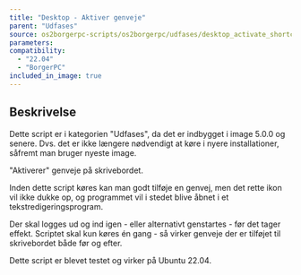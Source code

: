 ```yaml
---
title: "Desktop - Aktiver genveje"
parent: "Udfases"
source: os2borgerpc-scripts/os2borgerpc/udfases/desktop_activate_shortcuts.sh
parameters:
compatibility:  
  - "22.04"
  - "BorgerPC"
included_in_image: true
---
```


## Beskrivelse
Dette script er i kategorien "Udfases", da det er indbygget i image 5.0.0 og senere. Dvs. det er ikke længere nødvendigt at køre i nyere installationer, såfremt man bruger nyeste image.

"Aktiverer" genveje på skrivebordet.

Inden dette script køres kan man godt tilføje en genvej, men det rette ikon vil ikke dukke op, og programmet vil i stedet blive åbnet i et tekstredigeringsprogram.

Der skal logges ud og ind igen - eller alternativt genstartes - før det tager effekt.
Scriptet skal kun køres én gang - så virker genveje der er tilføjet til skrivebordet både før og efter.

Dette script er blevet testet og virker på Ubuntu 22.04.